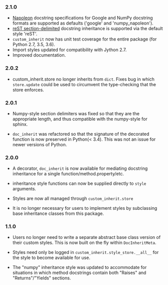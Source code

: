 ### 2.1.0
- [Napoleon](http://sphinxcontrib-napoleon.readthedocs.io/en/latest/index.html#id1) docstring specifications for Google and NumPy docstring formats are supported as defaults ('google' and 'numpy_napoleon').
- [reST section-delimited](http://docutils.sourceforge.net/docs/ref/rst/restructuredtext.html#sections) docstring inheritance is supported via the default style 'reST'. 
- `custom_inherit` now has unit test coverage for the entire package (for Python 2.7, 3.5, 3.6).
- Import styles updated for compatibility with Jython 2.7.
- Improved documentation.

### 2.0.2
- custom_inherit.store no longer inherits from `dict`. Fixes bug in which `store.update` could be used
to circumvent the type-checking that the store enforces.

### 2.0.1
- Numpy-style section delimiters was fixed so that they are the appropriate length, and thus compatible with the numpy-style for sphinx.

- `doc_inherit` was refactored so that the signature of the decorated function is now preserved in Python(< 3.4). This was not an issue for newer versions of Python.

### 2.0.0
- A decorator, `doc_inherit` is now available for mediating docstring inheritance for a single function/method.property/etc.

- inheritance style functions can now be supplied directly to `style` arguments.

- Styles are now all managed through `custom_inherit.store`

- It is no longer necessary for users to implement styles by subclassing base inheritance classes from this package.

### 1.1.0
- Users no longer need to write a separate abstract base class version of their custom styles. This is now built on the fly within `DocInheritMeta`.

- Styles need only be logged in `custom_inherit.style_store.__all__` for the style to become available for use.

- The "numpy" inheritance style was updated to accommodate for situations in which method docstrings contain both "Raises" and "Returns"/"Yields" sections. 
